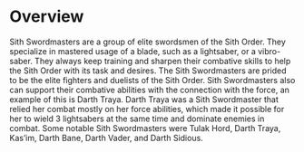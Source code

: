# Overview

Sith Swordmasters are a group of elite swordsmen of the Sith Order.
They specialize in mastered usage of a blade, such as a lightsaber, or a vibro-saber.
They always keep training and sharpen their combative skills to help the Sith Order with its task and desires.
The Sith Swordmasters are prided to be the elite fighters and duelists of the Sith Order.
Sith Swordmasters also can support their combative abilities with the connection with the force, an example of this is Darth Traya.
Darth Traya was a Sith Swordmaster that relied her combat mostly on her force abilities, which made it possible for her to wield 3 lightsabers at the same time and dominate enemies in combat.
Some notable Sith Swordmasters were Tulak Hord, Darth Traya, Kas’im, Darth Bane, Darth Vader, and Darth Sidious.
